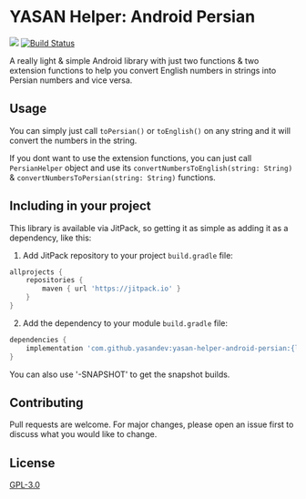 # YASAN Helper: Android Persian
[![](https://jitpack.io/v/yasandev/yasan-helper-android-persian.svg)](https://jitpack.io/#yasandev/yasan-helper-android-persian) [![Build Status](https://travis-ci.com/yasandev/yasan-helper-android-persian.svg?branch=main)](https://travis-ci.com/yasandev/yasan-helper-android-persian)

A really light & simple Android library with just two functions & two extension functions to help you convert English numbers in strings into Persian numbers and vice versa.

## Usage
You can simply just call `toPersian()` or `toEnglish()` on any string and it will convert the numbers in the string.

If you dont want to use the extension functions, you can just call `PersianHelper` object and use its `convertNumbersToEnglish(string: String)` & `convertNumbersToPersian(string: String)` functions.

## Including in your project
This library is available via JitPack, so getting it as simple as adding it as a dependency, like this:

1. Add JitPack repository to your project `build.gradle` file:
```gradle
allprojects {
    repositories {
        maven { url 'https://jitpack.io' }
    }
}
```
2. Add the dependency to your module `build.gradle` file:
```gradle
dependencies {
    implementation 'com.github.yasandev:yasan-helper-android-persian:{latest version}'
}
```

You can also use '-SNAPSHOT' to get the snapshot builds.

## Contributing
Pull requests are welcome. For major changes, please open an issue first to discuss what you would like to change.

## License
[GPL-3.0](https://www.gnu.org/licenses/gpl-3.0.txt)
